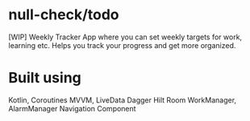 # null-check/todo
[WIP] Weekly Tracker
App where you can set weekly targets for work, learning etc. Helps you track your progress and get more organized.

# Built using
Kotlin, Coroutines
MVVM, LiveData
Dagger Hilt
Room
WorkManager, AlarmManager
Navigation Component
